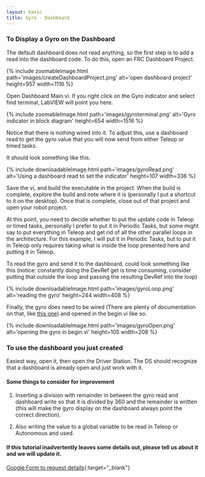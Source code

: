 ```yaml
---
layout: basic
title: Gyro - Dashboard
---
```


### To Display a Gyro on the Dashboard

The default dashboard does not read anything, so the first step is to add a read into the dashboard code. To do this, open an FRC Dashboard Project.

{% include zoomableImage.html path='images/createDashboardProject.png' alt='open dashboard project' height=957 width=1116 %}

Open Dashboard Main.vi. If you right click on the Gyro indicator and select find terminal, LabVIEW will point you here.

{% include zoomableImage.html path='images/gyroterminal.png' alt='Gyro indicator in block diagram' height=654 width=1516 %}

Notice that there is nothing wired into it. To adjust this, use a dashboard read to get the gyro value that you will now send from either Teleop or timed tasks.

It should look something like this.

{% include downloadableImage.html path='images/gyroRead.png' alt='Using a dashboard read to set the indicator' height=107 width=336 %}

Save the vi, and build the executable in the project. When the build is complete, explore the build and note where it is (personally I put a shortcut to it on the desktop). Once that is complete, close out of that project and open your robot project.

At this point, you need to decide whether to put the update code in Teleop or timed tasks, personally I prefer to put it in Periodic Tasks, but some might say to put everything in Teleop and get rid of all the other parallel loops in the architecture. For this example, I will put it in Periodic Tasks, but to put it in Teleop only requires taking what is inside the loop presented here and putting it in Teleop.

To read the gyro and send it to the dashboard, could look something like this (notice: constantly doing the DevRef get is time consuming, consider putting that outside the loop and passing the resulting DevRef into the loop)

{% include downloadableImage.html path='images/gyroLoop.png' alt='reading the gyro' height=244 width=408 %}

Finally, the gyro does need to be wired (There are plenty of documentation on that, like [this one](http://team358.org/files/programming/ControlSystem2015-2019/#gyro)) and opened in the begin.vi like so.

{% include downloadableImage.html path='images/gyroOpen.png' alt='opening the gyro in begin.vi' height=105 width=208 %}

### To use the dashboard you just created

Easiest way, open it, then open the Driver Station. The DS should recognize that a dashboard is already open and just work with it.

#### Some things to consider for improvement

1. Inserting a division with remainder in between the gyro read and dashboard write so that it is divided by 360 and the remainder is written (this will make the gyro display on the dashboard always point the correct direction).

2. Also writing the value to a global variable to be read in Teleop or Autonomous and used.

#### If this tutorial inadvertently leaves some details out, please tell us about it and we will update it.

[Google Form to request details](https://docs.google.com/a/harding.edu/forms/d/1CVKshcWipp6sm_QeKU9u_3dJnu0uTtFmsTgOA1soPP0/viewform?usp=send_form){:target="_blank"}
